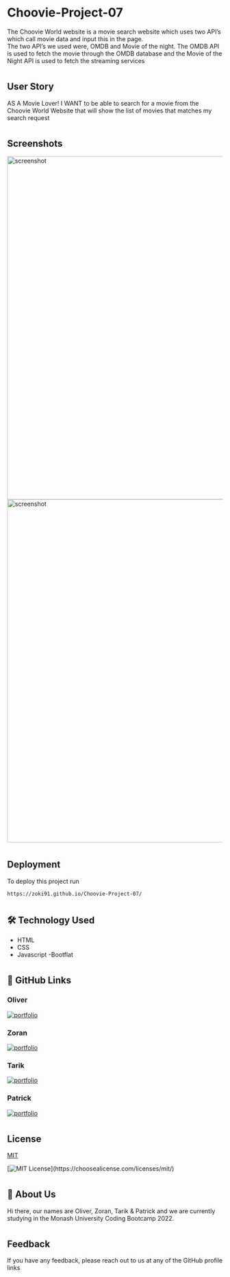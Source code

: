 

# Choovie-Project-07
The Choovie World website is a movie search website which uses two API’s which call movie data and input this in the page.  
The two API’s we used were, OMDB and Movie of the night. 
The OMDB API is used to fetch the movie through the OMDB database and the Movie of the Night API is used to fetch the streaming services
#
## User Story
AS A Movie Lover! I WANT to be able to search for a movie from the Choovie World Website that will show the list of movies that matches my search request
#

## Screenshots

<img src="https://i.ibb.co/tJ5KkM2/Screenshot-1.png" alt="screenshot" width="800"/>

<img src="https://i.ibb.co/tJ5KkM2/Screenshot-1.png" alt="screenshot" width="800"/>

#

## Deployment

To deploy this project run

```bash
https://zoki91.github.io/Choovie-Project-07/
```
#

## 🛠 Technology Used
- HTML 
- CSS
- Javascript
-Bootflat

#

## 🔗 GitHub Links
### Oliver 
[![portfolio](https://img.shields.io/badge/my_portfolio-000?style=for-the-badge&logo=ko-fi&logoColor=white)](https://github.com/OGray96/)

### Zoran 
[![portfolio](https://img.shields.io/badge/my_portfolio-000?style=for-the-badge&logo=ko-fi&logoColor=white)](https://github.com/Zoki91/)

### Tarik 
[![portfolio](https://img.shields.io/badge/my_portfolio-000?style=for-the-badge&logo=ko-fi&logoColor=white)](https://github.com/Obinossor/)

### Patrick 
[![portfolio](https://img.shields.io/badge/my_portfolio-000?style=for-the-badge&logo=ko-fi&logoColor=white)](https://github.com/patrickthegu/)

#

## License

[MIT](https://choosealicense.com/licenses/mit/)

[![MIT License](https://img.shields.io/apm/l/atomic-design-ui.svg?)](https://choosealicense.com/licenses/mit/)

#

## 🚀 About Us
Hi there, our names are Oliver, Zoran, Tarik & Patrick and we are currently studying in the Monash University Coding Bootcamp 2022.

#

## Feedback

If you have any feedback, please reach out to us at any of the GitHub profile links
